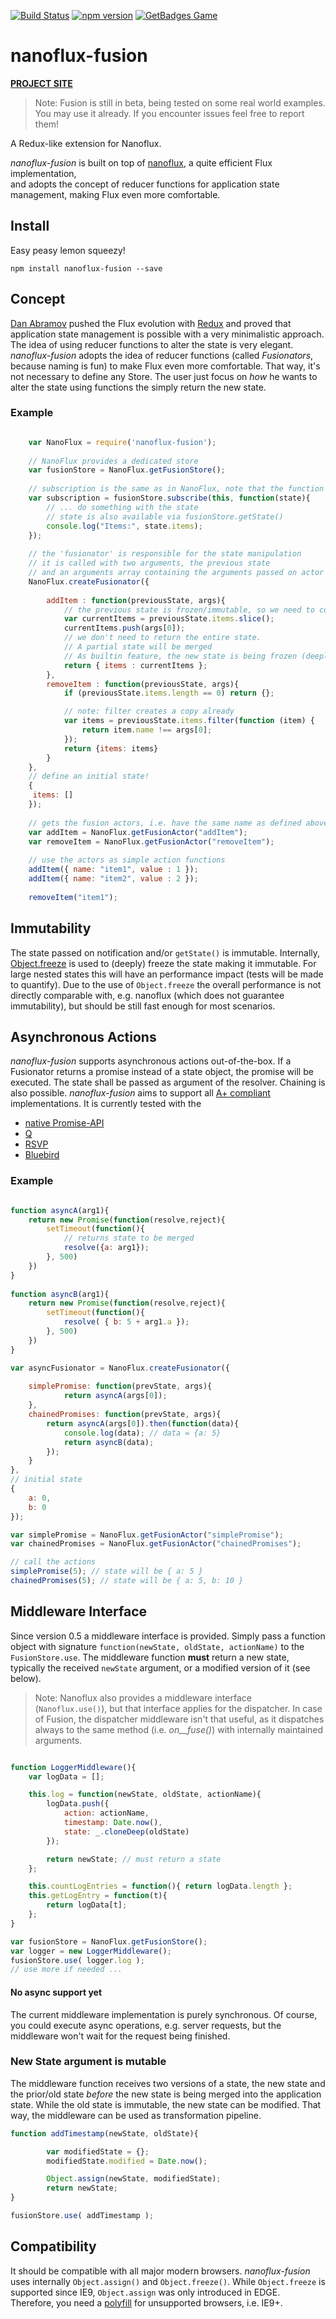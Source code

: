 [![Build Status](https://travis-ci.org/ohager/nanoflux-fusion.svg?branch=master)](https://travis-ci.org/ohager/nanoflux-fusion)
[![npm version](https://img.shields.io/npm/v/nanoflux-fusion.svg?style=flat-square)](https://www.npmjs.com/package/nanoflux-fusion)
[![GetBadges Game](http://ohager-nanoflux-fusion.getbadges.io/shield/company/ohager-nanoflux-fusion/user/8773)](https://ohager-nanoflux-fusion.getbadges.io/?ref=shield-player)

# nanoflux-fusion

[__PROJECT SITE__](http://ohager.github.io/nanoflux/)

> Note: Fusion is still in beta, being tested on some real world examples. You may use it already. If you encounter issues feel free to report them! 

A Redux-like extension for Nanoflux.

*nanoflux-fusion* is built on top of [nanoflux](https://github.com/ohager/nanoflux), a quite efficient Flux implementation,  
and adopts the concept of reducer functions for application state management, making Flux even more comfortable.

## Install

Easy peasy lemon squeezy!

```npm install nanoflux-fusion --save```


## Concept

[Dan Abramov](https://github.com/gaearon) pushed the Flux evolution with [Redux](http://redux.js.org/) and proved that application 
state management is possible with a very minimalistic approach. The idea of using reducer functions to alter the state
is very elegant. *nanoflux-fusion* adopts the idea of reducer functions (called *Fusionators*, because naming is fun) to make Flux even more comfortable.
That way, it's not necessary to define any Store. The user just focus on *how* he wants to alter the state using
functions the simply return the new state.

### Example

```javascript

	var NanoFlux = require('nanoflux-fusion');
	
	// NanoFlux provides a dedicated store
	var fusionStore = NanoFlux.getFusionStore();
	
	// subscription is the same as in NanoFlux, note that the function passes a state (which is immutable)
	var subscription = fusionStore.subscribe(this, function(state){
		// ... do something with the state
		// state is also available via fusionStore.getState()
		console.log("Items:", state.items);
	});
	
	// the 'fusionator' is responsible for the state manipulation
	// it is called with two arguments, the previous state
	// and an arguments array containing the arguments passed on actor call.
	NanoFlux.createFusionator({
		
		addItem : function(previousState, args){
			// the previous state is frozen/immutable, so we need to copy the items to update the list
			var currentItems = previousState.items.slice(); 
			currentItems.push(args[0]);
			// we don't need to return the entire state. 
			// A partial state will be merged
			// As builtin feature, the new state is being frozen (deeply)
			return { items : currentItems };
		},
		removeItem : function(previousState, args){
			if (previousState.items.length == 0) return {};

			// note: filter creates a copy already 
			var items = previousState.items.filter(function (item) {
				return item.name !== args[0];
			});
			return {items: items}
		}
	}, 
	// define an initial state!
	{
	 items: []	
	});
	
	// gets the fusion actors, i.e. have the same name as defined above
	var addItem = NanoFlux.getFusionActor("addItem");
	var removeItem = NanoFlux.getFusionActor("removeItem");
	
	// use the actors as simple action functions
	addItem({ name: "item1", value : 1 });
	addItem({ name: "item2", value : 2 });
	
	removeItem("item1");

```

## Immutability
The state passed on notification and/or `getState()` is immutable. Internally, [Object.freeze](https://developer.mozilla.org/en/docs/Web/JavaScript/Reference/Global_Objects/Object/freeze) 
is used to (deeply) freeze the state making it immutable. For large nested states this will have an performance impact (tests will be made to quantify). 
Due to the use of `Object.freeze` the overall performance is not directly comparable with, e.g. nanoflux (which does not guarantee immutability), but should be still fast enough 
for most scenarios.

## Asynchronous Actions

*nanoflux-fusion* supports asynchronous actions out-of-the-box. If a Fusionator returns a promise instead of a state object,
the promise will be executed. The state shall be passed as argument of the resolver. Chaining is also possible. 
*nanoflux-fusion* aims to support all [A+ compliant](https://promisesaplus.com/) implementations. 
It is currently tested with the 

 - [native Promise-API](https://developer.mozilla.org/en/docs/Web/JavaScript/Reference/Global_Objects/Promise/)
 - [Q](https://github.com/kriskowal/q/)
 - [RSVP](https://github.com/tildeio/rsvp.js/)
 - [Bluebird](https://github.com/petkaantonov/bluebird/)
 
 ### Example
 
```javascript

function asyncA(arg1){
	return new Promise(function(resolve,reject){
		setTimeout(function(){
			// returns state to be merged
			resolve({a: arg1});
		}, 500)
	})
}
 
function asyncB(arg1){
	return new Promise(function(resolve,reject){
		setTimeout(function(){
			resolve( { b: 5 + arg1.a });
		}, 500)
	})
}

var asyncFusionator = NanoFlux.createFusionator({
	
	simplePromise: function(prevState, args){
			return asyncA(args[0]); 
	},	
	chainedPromises: function(prevState, args){
		return asyncA(args[0]).then(function(data){
			console.log(data); // data = {a: 5} 
			return asyncB(data);  
		});
	}
}, 
// initial state
{
	a: 0,
	b: 0
});

var simplePromise = NanoFlux.getFusionActor("simplePromise");
var chainedPromises = NanoFlux.getFusionActor("chainedPromises");

// call the actions
simplePromise(5); // state will be { a: 5 }
chainedPromises(5); // state will be { a: 5, b: 10 }

```

## Middleware Interface

Since version 0.5 a middleware interface is provided. Simply pass a function object with signature ``function(newState, oldState, actionName)``
to the ``FusionStore.use``. The middleware function __must__ return a new state, typically the received ``newState`` argument, or a modified version of it (see below). 

> Note: Nanoflux also provides a middleware interface (``Nanoflux.use()``), but that interface applies for the dispatcher. In case of Fusion, the dispatcher middleware
 isn't that useful, as it dispatches always to the same method (i.e. _on__fuse()_) with internally maintained arguments.

```javascript

function LoggerMiddleware(){
	var logData = [];

	this.log = function(newState, oldState, actionName){
		logData.push({
		    action: actionName,
		    timestamp: Date.now(),
			state: _.cloneDeep(oldState)
		});

		return newState; // must return a state 
	};

	this.countLogEntries = function(){ return logData.length };
	this.getLogEntry = function(t){
		return logData[t];
	};
}

var fusionStore = NanoFlux.getFusionStore();
var logger = new LoggerMiddleware();
fusionStore.use( logger.log );
// use more if needed ... 
```


#### No async support yet

The current middleware implementation is purely synchronous. Of course, you could execute async operations, e.g. server requests, but the middleware won't wait for the request being finished.  


### New State argument is mutable

The middleware function receives two versions of a state, the new state and the prior/old state *before* the new state is being merged into the application state.
While the old state is immutable, the new state can be modified. That way, the middleware can be used as transformation pipeline. 

```javascript
function addTimestamp(newState, oldState){

		var modifiedState = {};
		modifiedState.modified = Date.now();

		Object.assign(newState, modifiedState);
		return newState;
}

fusionStore.use( addTimestamp );

```

## Compatibility

It should be compatible with all major modern browsers. *nanoflux-fusion* uses internally `Object.assign()` and `Object.freeze()`. While `Object.freeze` is supported since IE9, `Object.assign` was only introduced in EDGE.
Therefore, you need a [polyfill](https://developer.mozilla.org/en-US/docs/Web/JavaScript/Reference/Global_Objects/Object/assign#Polyfill) for unsupported browsers, i.e. IE9+. 
 

